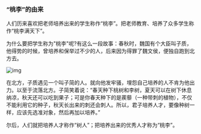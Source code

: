 ﻿---
layout: post
tags: [教学复习]
author: lqq
---

### “桃李”的由来


人们历来喜欢把老师培养出来的学生称作“桃李”。把老师教育、培养了众多学生称作“桃李满天下”。

为什么要把学生称为"桃李"呢?有这么一段故事：春秋时，魏国有个大臣叫子质，他得势的时候，曾培养和保举过不少的人，后来因为得罪了魏文侯，便独自跑到北方去。

![img](https://xintd.github.io/lqq/images/lqq/img_1.png)

在北方，子质遇见一个叫子简的人。就向他发牢骚，埋怨自己培养的人不肯为他出力。以至于流落北方。子简笑着说：“春天种下桃树和李树，夏天可以在树下休息纳凉，秋天还可以吃到果子；可是你春天种下的是蒺藜（一种带刺的植物），不仅不能利用它的种子，秋天长出来的刺还会刺人。所以，君子培养人才，要像种树一样，应该先选准对象，然后再加以培养。”

尔后，人们就把培养人才称作“树人”；把培养出来的优秀人才称为“桃李”。
